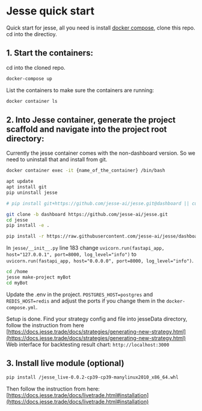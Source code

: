 # Jesse quick start

Quick start for jesse, all you need is install [docker  compose](https://docs.docker.com/compose), clone this repo.
cd into the directioy.

## 1. Start the containers:

cd into the cloned repo.

```sh
docker-compose up
```

List the containers to make sure the containers are running:

```sh
docker container ls
```

## 2. Into Jesse container, generate the project scaffold and navigate into the project root directory:

Currently the jesse container comes with the non-dashboard version. 
So we need to uninstall that and install from git.

```sh
docker container exec -it {name_of_the_container} /bin/bash

apt update
apt install git
pip uninstall jesse

# pip install git+https://github.com/jesse-ai/jesse.git@dashboard || currently a change in the source code is needed to work with docker. Use editable install:

git clone -b dashboard https://github.com/jesse-ai/jesse.git
cd jesse
pip install -e .

pip install -r https://raw.githubusercontent.com/jesse-ai/jesse/dashboard/requirements.txt
```

In `jesse/__init__.py` line 183 change `uvicorn.run(fastapi_app, host="127.0.0.1", port=8000, log_level="info")` to `uvicorn.run(fastapi_app, host="0.0.0.0", port=8000, log_level="info")`.

```sh
cd /home
jesse make-project myBot
cd myBot
```

Update the .env in the project. `POSTGRES_HOST=postgres` and `REDIS_HOST=redis` and adjust the ports if you change them in the `docker-compose.yml`.

Setup is done. Find your strategy config and file into jesseData directory, follow the instruction from here [https://docs.jesse.trade/docs/strategies/generating-new-strategy.html](https://docs.jesse.trade/docs/strategies/generating-new-strategy.html)
Web interface for backtesting result chart: `http://localhost:3000`

## 3. Install live module (optional)
```sh
pip install /jesse_live-0.0.2-cp39-cp39-manylinux2010_x86_64.whl
```
Then follow the instruction from here: [https://docs.jesse.trade/docs/livetrade.html#installation](https://docs.jesse.trade/docs/livetrade.html#installation) 
